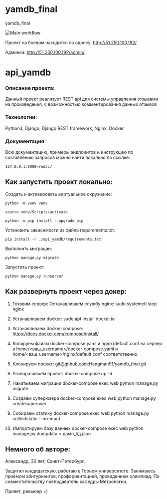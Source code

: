 # yamdb_final
yamdb_final

![Main workflow](https://github.com/Hangman91/yamdb_final/actions/workflows/yamdb_workflow.yml/badge.svg)

Проект на боевом находится по адресу:
http://51.250.100.192/

Админка: 
http://51.250.100.192/admin/

# api_yamdb
### Описание проекта:

Данный проект реализует REST api для системы управления отзывами на произведения,
с возможностью комментирования данных отзывов

### Технологии:

Python3, Django, Django REST framework, Nginx, Docker

### Документация

Всю документацию, примеры эндпоинтов и инструкцию по составлению запросов можно найти локально по ссылке:

```
127.0.0.1:8000/redoc/
```


## Как запустить проект локально:

Cоздать и активировать виртуальное окружение:

```
python -m venv venv
```

```
source venv/Scripts/activate
```

```
python -m pip install --upgrade pip
```

Установить зависимости из файла requirements.txt:

```
pip install -r ./api_yamdb/requirements.txt
```

Выполнить миграции:

```
python manage.py migrate
```

Запустить проект:

```
python manage.py runserver
```

## Как развернуть проект через докер:

1. Готовим сервер:
Останавливаем службу nginx:
sudo systemctl stop nginx 

2. Устанавливаем docker:
sudo apt install docker.io 

3. Устанавливаем docker-compose:
https://docs.docker.com/compose/install/

4. Копируем файлы docker-compose.yaml и nginx/default.conf на сервер в home/<ваш_username>/docker-compose.yaml и home/<ваш_username>/nginx/default.conf соответственно.

5. Клонируем проект:
git@github.com:Hangman91/yamdb_final.git

6. Разворачиваем проект: 
docker-compose up -d

7. Накатываем миграции
docker-compose exec web python manage.py migrate

7. Создаём суперюзера
docker-compose exec web python manage.py createsuperuser

8. Собираем статику
docker-compose exec web python manage.py collectstatic --no-input 

9. Импортируем базу данных
docker-compose exec web python manage.py dumpdata < дамп_бд.json



## Немного об авторе:
Александр, 30 лет, Санкт-Петербург.

Защитил  кандидатскую, работаю в Горном университете. 
Занимаюсь приёмом абитуриентов, профориентацией, проведением олимпиад. 
По совместительству преподаватель кафедры Метрологии.

Привет, ревьюер =)
